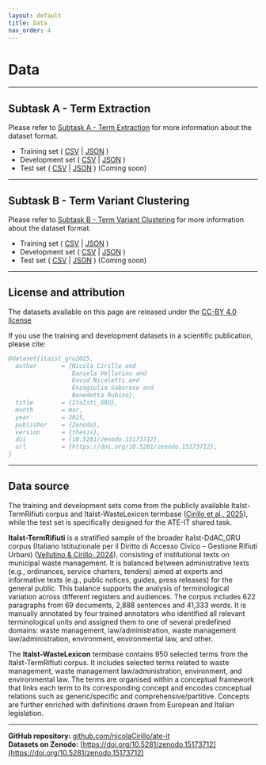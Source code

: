 ```yaml
---
layout: default
title: Data
nav_order: 4
---
```


# Data

---
## Subtask A - Term Extraction

Please refer to [Subtask A - Term Extraction](subtask_a.md) for more information about the dataset format.

- Training set ( [CSV](https://github.com/nicolaCirillo/ate-it/blob/main/data/subtask_a_train.csv) \| [JSON](https://github.com/nicolaCirillo/ate-it/blob/main/data/subtask_a_train.json) )
- Development set  ( [CSV](https://github.com/nicolaCirillo/ate-it/blob/main/data/subtask_a_dev.csv) \| [JSON](https://github.com/nicolaCirillo/ate-it/blob/main/data/subtask_a_dev.json) )
- Test set   ( [CSV]() \| [JSON]() ) (Coming soon)

---
## Subtask B - Term Variant Clustering

Please refer to [Subtask B - Term Variant Clustering](subtask_b.md) for more information about the dataset format.

- Training set  ( [CSV](https://github.com/nicolaCirillo/ate-it/blob/main/data/subtask_b_train.csv) \| [JSON](https://github.com/nicolaCirillo/ate-it/blob/main/data/subtask_b_train.json) )
- Development set ( [CSV](https://github.com/nicolaCirillo/ate-it/blob/main/data/subtask_b_dev.csv) \| [JSON](https://github.com/nicolaCirillo/ate-it/blob/main/data/subtask_b_dev.json) )
- Test set ( [CSV]() \| [JSON]() ) (Coming soon)

---
## License and attribution
The datasets available on this page are released under the [CC-BY 4.0 license](https://creativecommons.org/licenses/by/4.0/)

If you use the training and development datasets in a scientific publication, please cite:

```bibtex
@dataset{itaist_gru2025,
  author       = {Nicola Cirillo and
                  Daniela Vellutino and
                  David Nicoletti and
                  Enzagiulia Sabarese and
                  Benedetta Rubino},
  title        = {ItaIst\_GRU},
  month        = mar,
  year         = 2025,
  publisher    = {Zenodo},
  version      = {thesis},
  doi          = {10.5281/zenodo.15173712},
  url          = {https://doi.org/10.5281/zenodo.15173712},
}
```

---
## Data source
The training and development sets come from the publicly available ItaIst-TermRifiuti corpus and ItaIst-WasteLexicon termbase ([Cirillo et al., 2025](references.md)), while the test set is specifically designed for the ATE-IT shared task.

**ItaIst-TermRifiuti** is a stratified sample of the broader ItaIst-DdAC_GRU corpus (Italiano Istituzionale per il Diritto di Accesso Civico – Gestione Rifiuti Urbani) ([Vellutino & Cirillo, 2024](references.md)), consisting of institutional texts on municipal waste management.
It is balanced between administrative texts (e.g., ordinances, service charters, tenders) aimed at experts and informative texts (e.g., public notices, guides, press releases) for the general public.
This balance supports the analysis of terminological variation across different registers and audiences.
The corpus includes 622 paragraphs from 69 documents, 2,888 sentences and 41,333 words.
It is manually annotated by four trained annotators who identified all relevant terminological units and assigned them to one of several predefined domains: waste management, law/administration, waste management law/administration, environment, environmental law, and other.

The **ItaIst-WasteLexicon** termbase contains 950 selected terms from the ItaIst-TermRifiuti corpus.
It includes selected terms related to waste management, waste management law/administration, environment, and environmental law.
The terms are organised within a conceptual framework that links each term to its corresponding concept and encodes conceptual relations such as generic/specific and comprehensive/partitive.
Concepts are further enriched with definitions drawn from European and Italian legislation.

---
**GitHub repository:** [github.com/nicolaCirillo/ate-it](https://github.com/nicolaCirillo/ate-it)<br>
**Datasets on Zenodo:** [https://doi.org/10.5281/zenodo.15173712](https://doi.org/10.5281/zenodo.15173712)
